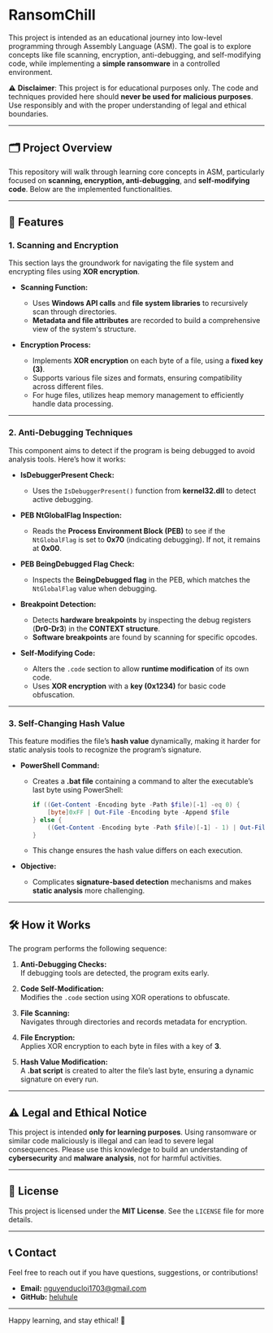 # RansomChill

This project is intended as an educational journey into low-level programming through Assembly Language (ASM). The goal is to explore concepts like file scanning, encryption, anti-debugging, and self-modifying code, while implementing a **simple ransomware** in a controlled environment.

⚠️ **Disclaimer**: This project is for educational purposes only. The code and techniques provided here should **never be used for malicious purposes**. Use responsibly and with the proper understanding of legal and ethical boundaries.

---

## 🗂 Project Overview

This repository will walk through learning core concepts in ASM, particularly focused on **scanning, encryption, anti-debugging**, and **self-modifying code**. Below are the implemented functionalities.

---

## 📌 Features

### 1. **Scanning and Encryption**  
This section lays the groundwork for navigating the file system and encrypting files using **XOR encryption**.

- **Scanning Function:**
  - Uses **Windows API calls** and **file system libraries** to recursively scan through directories.
  - **Metadata and file attributes** are recorded to build a comprehensive view of the system's structure.
  
- **Encryption Process:**
  - Implements **XOR encryption** on each byte of a file, using a **fixed key (3)**.
  - Supports various file sizes and formats, ensuring compatibility across different files.
  - For huge files, utilizes heap memory management to efficiently handle data processing.

---

### 2. **Anti-Debugging Techniques**

This component aims to detect if the program is being debugged to avoid analysis tools. Here’s how it works:

- **IsDebuggerPresent Check:**  
  - Uses the `IsDebuggerPresent()` function from **kernel32.dll** to detect active debugging.

- **PEB NtGlobalFlag Inspection:**  
  - Reads the **Process Environment Block (PEB)** to see if the `NtGlobalFlag` is set to **0x70** (indicating debugging). If not, it remains at **0x00**.

- **PEB BeingDebugged Flag Check:**  
  - Inspects the **BeingDebugged flag** in the PEB, which matches the `NtGlobalFlag` value when debugging.

- **Breakpoint Detection:**  
  - Detects **hardware breakpoints** by inspecting the debug registers (**Dr0-Dr3**) in the **CONTEXT structure**.
  - **Software breakpoints** are found by scanning for specific opcodes.

- **Self-Modifying Code:**  
  - Alters the `.code` section to allow **runtime modification** of its own code.
  - Uses **XOR encryption** with a **key (0x1234)** for basic code obfuscation.

---

### 3. **Self-Changing Hash Value**

This feature modifies the file’s **hash value** dynamically, making it harder for static analysis tools to recognize the program’s signature.

- **PowerShell Command:**  
  - Creates a **.bat file** containing a command to alter the executable’s last byte using PowerShell:
    ```powershell
    if ((Get-Content -Encoding byte -Path $file)[-1] -eq 0) {
        [byte]0xFF | Out-File -Encoding byte -Append $file
    } else {
        ((Get-Content -Encoding byte -Path $file)[-1] - 1) | Out-File -Encoding byte -Append $file
    }
    ```
  - This change ensures the hash value differs on each execution.

- **Objective:**  
  - Complicates **signature-based detection** mechanisms and makes **static analysis** more challenging.

---

## 🛠 How it Works

The program performs the following sequence:

1. **Anti-Debugging Checks:**  
   If debugging tools are detected, the program exits early.

2. **Code Self-Modification:**  
   Modifies the `.code` section using XOR operations to obfuscate.

3. **File Scanning:**  
   Navigates through directories and records metadata for encryption.

4. **File Encryption:**  
   Applies XOR encryption to each byte in files with a key of **3**.

5. **Hash Value Modification:**  
   A **.bat script** is created to alter the file’s last byte, ensuring a dynamic signature on every run.

---

## ⚠️ Legal and Ethical Notice

This project is intended **only for learning purposes**. Using ransomware or similar code maliciously is illegal and can lead to severe legal consequences. Please use this knowledge to build an understanding of **cybersecurity** and **malware analysis**, not for harmful activities.

---

## 📄 License

This project is licensed under the **MIT License**. See the `LICENSE` file for more details.

---

## 📞 Contact

Feel free to reach out if you have questions, suggestions, or contributions!

- **Email:** nguyenducloi1703@gmail.com
- **GitHub:** [heluhule](https://github.com/heluhule)

---

Happy learning, and stay ethical! 🚀
